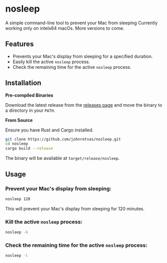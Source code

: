 # nosleep

A simple command-line tool to prevent your Mac from sleeping
Currently working only on intelx64 macOs. More versions to come.

## Features

- Prevents your Mac's display from sleeping for a specified duration.
- Easily kill the active `nosleep` process.
- Check the remaining time for the active `nosleep` process.

## Installation

**Pre-compiled Binaries**

Download the latest release from the [releases page](https://github.com/johnretsas/nosleep/releases) and move the binary to a directory in your `PATH`.

**From Source**

Ensure you have Rust and Cargo installed.

```bash
git clone https://github.com/johnretsas/nosleep.git
cd nosleep
cargo build --release
```

The binary will be available at `target/release/nosleep`.

## Usage

### Prevent your Mac's display from sleeping:

```bash
nosleep 120
```

This will prevent your Mac's display from sleeping for 120 minutes.

### Kill the active `nosleep` process:

```bash
nosleep -k
```

### Check the remaining time for the active `nosleep` process:

```bash
nosleep -l
```
